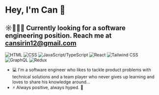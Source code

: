 # Hey, I'm Can 👋

## ☼🧑🏻‍💻 Currently looking for a software engineering position. Reach me at cansirin12@gmail.com

![HTML](https://img.shields.io/badge/HTML-e34f26)
![CSS](https://img.shields.io/badge/-CSS-blueviolet)
![JavaScript/TypeScript](https://img.shields.io/badge/JavaScript%20/%20TypeScript-f7df1e)
![React](https://img.shields.io/badge/-React-blue)
![Tailwind CSS](https://img.shields.io/badge/Tailwind%20CSS-06b6d4)
![GraphQL](https://img.shields.io/badge/-GraphQL-blue)
![Redux](https://img.shields.io/badge/-Redux-blueviolet)



- :computer: I'm a software engineer who likes to tackle product problems with technical solutions and a team player who never gives up learning and loves to share his knowledge around... 
- :zap: Always positive, always hyped. :rocket:

<!--
**cansirin/cansirin** is a ✨ _special_ ✨ repository because its `README.md` (this file) appears on your GitHub profile.

Here are some ideas to get you started:

- 🔭 I’m currently working on ...
- 🌱 I’m currently learning ...
- 👯 I’m looking to collaborate on ...
- 🤔 I’m looking for help with ...
- 💬 Ask me about ...
- 📫 How to reach me: ...
- 😄 Pronouns: ...
- ⚡ Fun fact: ...
-->
